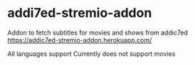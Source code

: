 ﻿# addi7ed-stremio-addon
Addon to fetch subtitles for movies and shows from addic7ed
https://addic7ed-stremio-addon.herokuapp.com/

All languages support
Currently does not support movies
